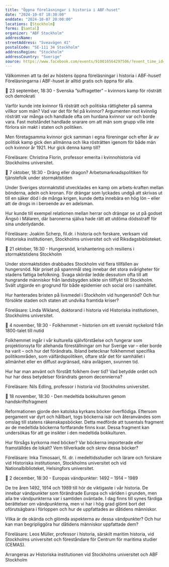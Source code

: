 ```yaml
---
title: "Öppna föreläsningar i historia i ABF-huset"
date: "2024-10-07 18:30:00"
enddate: "2024-10-07 20:00:00"
locations: [Stockholm]
forms: [Samtal]
organizer: "ABF Stockholm"
addressName: 
streetAddress: "Sveavägen 41"
postalCode: "SE-111 34 Stockholm"
addressRegion: "Stockholm"
addressCountry: "Sverige"
source: https://www.facebook.com/events/910016564297506/?event_time_id=910016580964171
---
```

Välkommen att ta del av höstens öppna föreläsningar i historia i ABF-huset! Föreläsningarna i ABF-huset är alltid gratis och öppna för alla.

📌 23 september, 18:30 - Svenska ”suffragetter” – kvinnors kamp för rösträtt och demokrati

Varför kunde inte kvinnor få rösträtt och politiska rättigheter på samma villkor som män? Vad var det för fel på kvinnor? Argumenten mot kvinnlig rösträtt var många och handlade ofta om hurdana kvinnor var och borde vara. Fast motståndet handlade snarare om att män som grupp ville inte förlora sin makt i staten och politiken.

Men företagsamma kvinnor gick samman i egna föreningar och efter år av politisk kamp gick den allmänna och lika rösträtten igenom för både män och kvinnor år 1921. Hur gick denna kamp till?

Föreläsare: Christina Florin, professor emerita i kvinnohistoria vid Stockholms universitet.

📌 7 oktober, 18:30 - Dräng eller dragon? Arbetsmarknadspolitiken för tjänstefolk under stormaktstiden

Under Sveriges stormaktstid utvecklades en kamp om arbets-kraften mellan bönderna, adeln och kronan. För drängar som lyckades undgå att skrivas ut till en säker död i de många krigen, kunde detta innebära en hög lön – eller att de drogs in i beroende av en adelsman.

Hur kunde till exempel relationen mellan herrar och drängar se ut på godset Ängsö i Mälaren, där baronerna själva hade rätt att utdöma dödsstraff för sina underlydande.

Föreläsare: Joakim Scherp, fil.dr. i historia och forskare, verksam vid Historiska institutionen, Stockholms universitet och vid Riksdagsbiblioteket.

📌 21 oktober, 18:30 - Hungersnöd, krishantering och resiliens i stormaktstidens Stockholm 

Under stormaktstiden drabbades Stockholm vid flera tillfällen av hungersnöd. När priset på spannmål steg innebar det stora svårigheter för stadens fattiga befolkning. Svaga skördar ledde dessutom ofta till att hungrande människor från landsbygden sökte sin tillflykt till Stockholm. Svält utgjorde en grogrund för både epidemier och social oro i samhället.

Hur hanterades bristen på livsmedel i Stockholm vid hungersnöd? Och hur försökte staden och staten att undvika framtida kriser?

Föreläsare: Linda Wikland, doktorand i historia vid Historiska institutionen, Stockholms universitet.

📌 4 november, 18:30 - Folkhemmet – historien om ett svenskt nyckelord från 1800-talet till nutid

Folkhemmet ingår i vår kulturella självförståelse och fungerar som projektionsyta för allehanda föreställningar om hur Sverige var – eller borde ha varit – och hur det förändrats. Ibland betecknar folkhemmet specifika politikområden, som välfärdspolitiken, oftare står det för samhället i allmänhet eller en diffust avgränsad, nära avlägsen, svunnen tid.

Hur har man använt och förstått folkhem över tid? Vad betydde ordet och hur har dess betydelser förändrats genom decennierna?

Föreläsare: Nils Edling, professor i historia vid Stockholms universitet.

📌 18 november, 18:30 - Den medeltida bokkulturen genom handskriftsfragment

Reformationen gjorde den katolska kyrkans böcker överflödiga. Eftersom pergament var dyrt och hållbart, togs böckerna isär och återanvändes som omslag till statens räkenskapsböcker. Detta medförde att tusentals fragment av de medeltida böckerna fortfarande finns kvar. Dessa fragment kan undersökas för att ge insikter i den medeltida bokkulturen.

Hur försågs kyrkorna med böcker? Var böckerna importerade eller framställdes de lokalt? Vem tillverkade och skrev dessa böcker?

Föreläsare: Inka Timosaari, fil. dr. i medeltidsstudier och lärare och forskare vid Historiska institutionen, Stockholms universitet och vid Nationalbiblioteket, Helsingfors universitet.

📌 2 december, 18:30 - Europas vändpunkter: 1492 – 1914 – 1989

De tre åren 1492, 1914 och 1989 till hör de viktigaste i vår historia. De innebar vändpunkter som förändrade Europa och världen i grunden, men alla tre vändpunkterna var i samtiden oväntade. I dag finns till synes färdiga berättelser om vändpunkterna, men vi har i hög grad glömt bort det oförutsägbara i förloppen och hur de uppfattades av dåtidens människor.

Vilka är de okända och glömda aspekterna av dessa vändpunkter? Och hur kan man begripliggöra hur dåtidens människor uppfattade dem?

Föreläsare: Leos Müller, professor i historia, särskilt maritim historia, vid Stockholms universitet och föreståndare för Centrum för maritima studier (CEMAS).

Arrangeras av Historiska institutionen vid Stockholms universitet och ABF Stockholm
